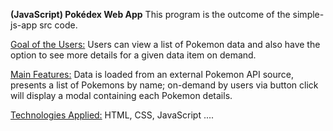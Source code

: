 **(JavaScript) Pokédex Web App**
This program is the outcome of the simple-js-app src code.

<ins>Goal of the Users:</ins>
Users can view a list of Pokemon data and also have the option to see more details for a given data item on demand.

<ins>Main Features:</ins>
Data is loaded from an external Pokemon API source, presents a list of Pokemons by name; on-demand by users via button click will display a modal containing each Pokemon details.

<ins>Technologies Applied:</ins>
HTML, CSS, JavaScript ....
